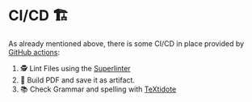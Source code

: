 # CI/CD 🏗️

As already mentioned above, there is some CI/CD in place provided by
[GitHub actions](https://docs.github.com/en/actions/quickstart):

1. 🕵️ Lint Files using the [Superlinter](https://github.com/github/super-linter)
2. 👷 Build PDF and save it as artifact.
3. 📚 Check Grammar and spelling with
   [TeXtidote](https://github.com/sylvainhalle/textidote)
